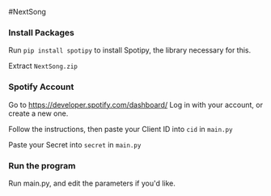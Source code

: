 #NextSong


### Install Packages
Run ```pip install spotipy``` to install Spotipy, the library necessary for this.

Extract ```NextSong.zip```

### Spotify Account
Go to https://developer.spotify.com/dashboard/
Log in with your account, or create a new one.

Follow the instructions, then paste your Client ID into ``cid`` in `main.py`

Paste your Secret into ``secret`` in `main.py`

### Run the program
Run main.py, and edit the parameters if you'd like.


